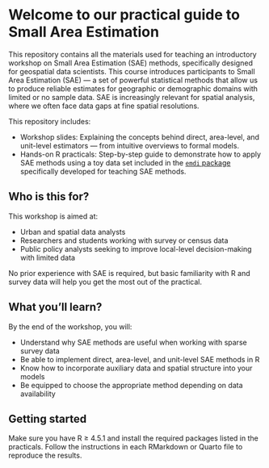 
# Welcome to our practical guide to Small Area Estimation

This repository contains all the materials used for teaching an introductory workshop on Small Area Estimation (SAE) methods, specifically designed for geospatial data scientists. This course introduces participants to Small Area Estimation (SAE) — a set of powerful statistical methods that allow us to produce reliable estimates for geographic or demographic domains with limited or no sample data. SAE is increasingly relevant for spatial analysis, where we often face data gaps at fine spatial resolutions.

This repository includes:

- Workshop slides: Explaining the concepts behind direct, area-level, and unit-level estimators — from intuitive overviews to formal models.
- Hands-on R practicals: Step-by-step guide to demonstrate how to apply SAE methods using a toy data set included in the [`emdi` package](https://cran.r-project.org/web/packages/emdi/emdi.pdf) specifically developed for teaching SAE methods.

## Who is this for?

This workshop is aimed at:

- Urban and spatial data analysts
- Researchers and students working with survey or census data
- Public policy analysts seeking to improve local-level decision-making with limited data

No prior experience with SAE is required, but basic familiarity with R and survey data will help you get the most out of the practical.

## What you’ll learn?

By the end of the workshop, you will:

- Understand why SAE methods are useful when working with sparse survey data
- Be able to implement direct, area-level, and unit-level SAE methods in R
- Know how to incorporate auxiliary data and spatial structure into your models
- Be equipped to choose the appropriate method depending on data availability

## Getting started
Make sure you have R ≥ 4.5.1 and install the required packages listed in the practicals. Follow the instructions in each RMarkdown or Quarto file to reproduce the results.
